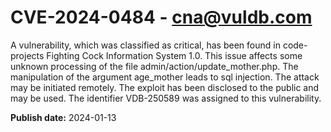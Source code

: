 # CVE-2024-0484 - cna@vuldb.com

A vulnerability, which was classified as critical, has been found in code-projects Fighting Cock Information System 1.0. This issue affects some unknown processing of the file admin/action/update_mother.php. The manipulation of the argument age_mother leads to sql injection. The attack may be initiated remotely. The exploit has been disclosed to the public and may be used. The identifier VDB-250589 was assigned to this vulnerability.

**Publish date:** 2024-01-13
